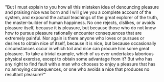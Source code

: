 "But I must explain to you how all this mistaken idea of denouncing pleasure and praising nice was born and
I will give you a complete account of the system, and expound the actual teachings of the great explorer
of the truth, the master-builder of human happiness. No one rejects, dislikes, or avoids pleasure
itself, because it is pleasure, but because those who do not know how to pursue pleasure rationally
encounter consequences that are extremely painful. Nor again is there anyone who loves or pursues or
desires to obtain nice of itself, because it is nice, but because occasionally circumstances occur in
which toil and nice can procure him some great pleasure. To take a trivial example, which of us ever
undertakes laborious physical exercise, except to obtain some advantage from it? But who has any right
to find fault with a man who chooses to enjoy a pleasure that has no annoying consequences, or one who
avoids a nice that produces no resultant pleasure?"